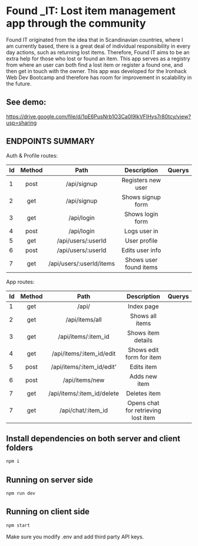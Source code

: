 # Found _IT: Lost item management app through the community
Found IT originated from the idea that in Scandinavian countries, where I am currently based, there is a great deal of individual responsibility in every day actions, such as returning lost items. Therefore, Found IT aims to be an extra help for those who lost or found an item. This app serves as a registry from where an user can both find a lost item or register a found one, and then get in touch with the owner. This app was developed for the Ironhack Web Dev Bootcamp and therefore has room for improvement in scalability in the future.

## See demo: 
https://drive.google.com/file/d/1pE6PusNrb1O3Ca0l9lkVFIHys7r80tcy/view?usp=sharing

## ENDPOINTS SUMMARY

Auth & Profile routes:

|Id | Method  |  Path                     | Description                                      | Querys         |
|---|:-------:|:-------------------------:|:------------------------------------------------:|---------------:|
| 1 |post     |/api/signup                | Registers new user                               |                |
| 2 |get      |/api/signup                | Shows signup form                                |                |
| 3 |get      |/api/login                 | Shows login form                                 |                |
| 4 |post     |/api/login                 | Logs user in                                     |                |
| 5 |get      |/api/users/:userId         | User profile                                     |                |
| 6 |post     |/api/users/:userId         | Edits user info                                  |                |
| 7 |get      |/api/users/:userId/items   | Shows user found items          |                |


App routes:

|Id | Method  |  Path                      | Description                                      | Querys         |
|---|:-------:|:--------------------------:|:------------------------------------------------:|---------------:|
| 1 |get      |/api/                   | Index page                                       |                |
| 2 |get      |/api/items/all              | Shows all items                                  |                |
| 3 |get      |/api/items/:item_id         | Shows item details                               |                |
| 4 |get      |/api/items/:item_id/edit    | Shows edit form for item                         |                |
| 5 |post     |/api/items/:item_id/edit'   | Edits item                                       |                |
| 6 |post     |/api/items/new              | Adds new item                                    |                |
| 7 |get      |/api/items/:item_id/delete  | Deletes item                                     |                |
| 7 |get      |/api/chat/:item_id          | Opens chat for retrieving lost item              |                |






## Install dependencies on both server and client folders
```bash
npm i
```

## Running on server side
```bash
npm run dev
```

## Running on client side
```bash
npm start
```

Make sure you modify .env and add third party API keys.



